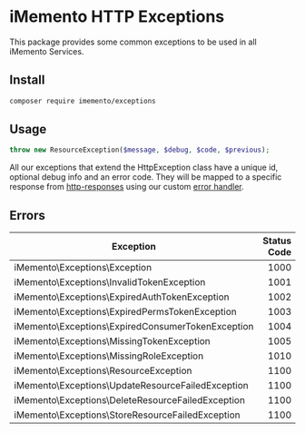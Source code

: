 # iMemento HTTP Exceptions
This package provides some common exceptions to be used in all iMemento Services.

## Install
```bash
composer require imemento/exceptions
```

## Usage
```php
throw new ResourceException($message, $debug, $code, $previous);
```
All our exceptions that extend the HttpException class have a unique id, optional debug info and an error code. They will be mapped to a specific response from [http-responses](https://gitlab.com/imemento/composer/packages/http-responses) using our custom [error handler](https://gitlab.com/imemento/composer/packages/exceptions-laravel).

## Errors

| Exception  | Status Code  |
|------------|-------------:|
| iMemento\Exceptions\Exception                                             |  1000 |
| iMemento\Exceptions\InvalidTokenException                                 |  1001 |
| iMemento\Exceptions\ExpiredAuthTokenException                             |  1002 |
| iMemento\Exceptions\ExpiredPermsTokenException                            |  1003 |
| iMemento\Exceptions\ExpiredConsumerTokenException                         |  1004 |
| iMemento\Exceptions\MissingTokenException                                 |  1005 |
| iMemento\Exceptions\MissingRoleException                                  |  1010 |
| iMemento\Exceptions\ResourceException                                     |  1100 |
| iMemento\Exceptions\UpdateResourceFailedException                         |  1100 |
| iMemento\Exceptions\DeleteResourceFailedException                         |  1100 |
| iMemento\Exceptions\StoreResourceFailedException                          |  1100 |